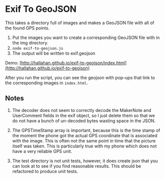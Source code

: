# Exif To GeoJSON

This takes a directory full of images and makes a GeoJSON file with all of the found GPS points.

1. Put the images you want to create a corresponding GeoJSON file with in the img directory.
2. `node exif-to-geojson.js`
3. The output will be written to exif.geojson

Demo: [http://hallahan.github.io/exif-to-geojson/index.html](http://hallahan.github.io/exif-to-geojson)

After you run the script, you can see the geojson with pop-ups that link to the corresponding images
in `index.html`.

## Notes

1. The decoder does not seem to correctly decode the MakerNote and UserComment
fields in the exif object, so I just delete them so that we do not
have a bunch of un-decoded bytes wasting space in the JSON.

2. The GPSTimeStamp array is important, because this is the time
stamp of the moment the phone got the actual GPS coordinate that is
associated with the image. This is often not the same point in time
that the picture itself was taken. This is particularly true with
my phone which does not have a very reliable GPS unit.

3. The test directory is not unit tests, however, it does create json that
you can look at to see if you find reasonable results. This should be refactored
to produce unit tests.

